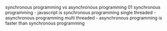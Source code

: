 synchronous programming vs asynchronous programming
01 synchronous programming - javascript is synchronous programming single threaded - asynchronous programming multi threaded - asynchronous programming is faster than synchronous programming

